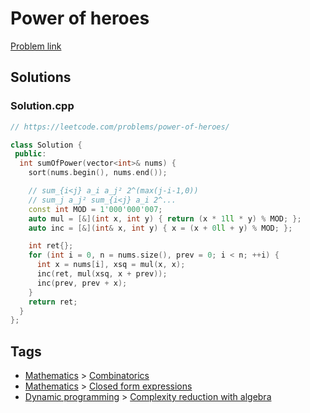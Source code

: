 # Power of heroes

[Problem link](https://leetcode.com/problems/power-of-heroes/)

## Solutions


### Solution.cpp
```cpp
// https://leetcode.com/problems/power-of-heroes/

class Solution {
 public:
  int sumOfPower(vector<int>& nums) {
    sort(nums.begin(), nums.end());

    // sum_{i<j} a_i a_j² 2^(max(j-i-1,0))
    // sum_j a_j² sum_{i<j} a_i 2^...
    const int MOD = 1'000'000'007;
    auto mul = [&](int x, int y) { return (x * 1ll * y) % MOD; };
    auto inc = [&](int& x, int y) { x = (x + 0ll + y) % MOD; };

    int ret{};
    for (int i = 0, n = nums.size(), prev = 0; i < n; ++i) {
      int x = nums[i], xsq = mul(x, x);
      inc(ret, mul(xsq, x + prev));
      inc(prev, prev + x);
    }
    return ret;
  }
};
```
## Tags

* [Mathematics](/README.md#Mathematics) > [Combinatorics](/README.md#Mathematics-Combinatorics)
* [Mathematics](/README.md#Mathematics) > [Closed form expressions](/README.md#Mathematics-Closed_form_expressions)
* [Dynamic programming](/README.md#Dynamic_programming) > [Complexity reduction with algebra](/README.md#Dynamic_programming-Complexity_reduction_with_algebra)
